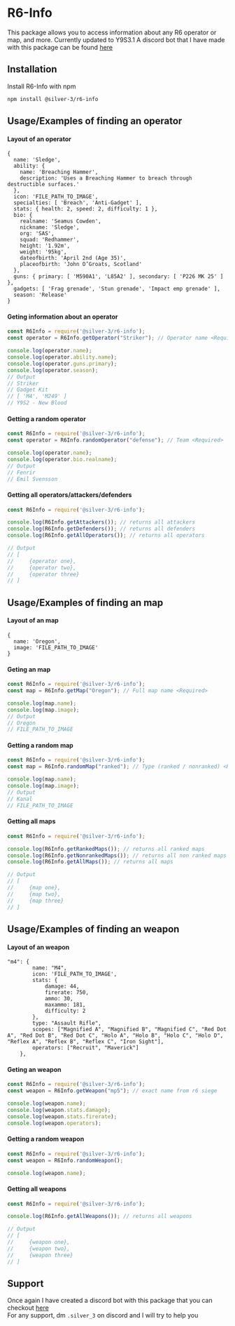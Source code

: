 
# R6-Info

This package allows you to access information about any R6 operator or map, and more. Currently updated to Y9S3.1 
A discord bot that I have made with this package can be found [here](https://github.com/Silver-3/R6-operator)

## Installation

Install R6-Info with npm

```bash
npm install @silver-3/r6-info
```
    
## Usage/Examples of finding an operator

#### Layout of an operator
```batch
{
  name: 'Sledge',
  ability: {
    name: 'Breaching Hammer',
    description: 'Uses a Breaching Hammer to breach through destructible surfaces.'
  },
  icon: 'FILE_PATH_TO_IMAGE',
  specialties: [ 'Breach', 'Anti-Gadget' ],
  stats: { health: 2, speed: 2, difficulty: 1 },
  bio: {
    realname: 'Seamus Cowden',
    nickname: 'Sledge',
    org: 'SAS',
    squad: 'Redhammer',
    height: '1.92m',
    weight: '95kg',
    dateofbirth: 'April 2nd (Age 35)',
    placeofbirth: 'John O’Groats, Scotland'
  },
  guns: { primary: [ 'M590A1', 'L85A2' ], secondary: [ 'P226 MK 25' ] },
  gadgets: [ 'Frag grenade', 'Stun grenade', 'Impact emp grenade' ],
  season: 'Release'
}
```

#### Geting information about an operator
```javascript
const R6Info = require('@silver-3/r6-info');
const operator = R6Info.getOperator("Striker"); // Operator name <Required>

console.log(operator.name);
console.log(operator.ability.name);
console.log(operator.guns.primary);
console.log(operator.season);
// Output
// Striker
// Gadget Kit
// [ 'M4', 'M249' ]
// Y9S2 - New Blood
```

#### Getting a random operator
```javascript
const R6Info = require('@silver-3/r6-info');
const operator = R6Info.randomOperator("defense"); // Team <Required>

console.log(operator.name);
console.log(operator.bio.realname);
// Output
// Fenrir
// Emil Svensson
```

#### Getting all operators/attackers/defenders
```javascript
const R6Info = require('@silver-3/r6-info');

console.log(R6Info.getAttackers()); // returns all attackers
console.log(R6Info.getDefenders()); // returns all defenders
console.log(R6Info.getAllOperators()); // returns all operators

// Output
// [
//     {operator one},
//     {operator two},
//     {operator three}
// ]
```

## Usage/Examples of finding an map

#### Layout of an map
```batch
{
  name: 'Oregon',
  image: 'FILE_PATH_TO_IMAGE'
}
```

#### Geting an map
```javascript
const R6Info = require('@silver-3/r6-info');
const map = R6Info.getMap("Oregon"); // Full map name <Required>

console.log(map.name);
console.log(map.image);
// Output
// Oregon
// FILE_PATH_TO_IMAGE
```

#### Getting a random map
```javascript
const R6Info = require('@silver-3/r6-info');
const map = R6Info.randomMap("ranked"); // Type (ranked / nonranked) <Required>

console.log(map.name);
console.log(map.image);
// Output
// Kanal
// FILE_PATH_TO_IMAGE
```

#### Getting all maps
```javascript
const R6Info = require('@silver-3/r6-info');

console.log(R6Info.getRankedMaps()); // returns all ranked maps
console.log(R6Info.getNonrankedMaps()); // returns all non ranked maps
console.log(R6Info.getAllMaps()); // returns all maps

// Output
// [
//     {map one},
//     {map two},
//     {map three}
// ]
```

## Usage/Examples of finding an weapon

#### Layout of an weapon
```batch
"m4": {
        name: "M4",
        icon: 'FILE_PATH_TO_IMAGE',
        stats: {
            damage: 44,
            firerate: 750,
            ammo: 30,
            maxammo: 181,
            difficulty: 2
        },
        type: "Assault Rifle",
        scopes: ["Magnified A", "Magnified B", "Magnified C", "Red Dot A", "Red Dot B", "Red Dot C", "Holo A", "Holo B", "Holo C", "Holo D", "Reflex A", "Reflex B", "Reflex C", "Iron Sight"],
        operators: ["Recruit", "Maverick"]
    },
```

#### Geting an weapon
```javascript
const R6Info = require('@silver-3/r6-info');
const weapon = R6Info.getWeapon("mp5"); // exact name from r6 siege

console.log(weapon.name);
console.log(weapon.stats.damage);
console.log(weapon.stats.firerate);
console.log(weapon.operators);
```

#### Getting a random weapon
```javascript
const R6Info = require('@silver-3/r6-info');
const weapon = R6Info.randomWeapon();

console.log(weapon.name);
```

#### Getting all weapons
```javascript
const R6Info = require('@silver-3/r6-info');

console.log(R6Info.getAllWeapons()); // returns all weapons

// Output
// [
//     {weapon one},
//     {weapon two},
//     {weapon three}
// ]
```

## Support

Once again I have created a discord bot with this package that you can checkout [here](https://github.com/Silver-3/R6-operator)\
For any support, dm `.silver_3` on discord and I will try to help you

